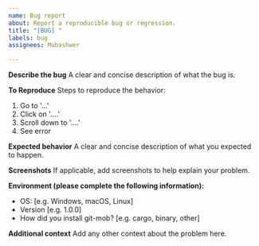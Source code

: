 ```yaml
---
name: Bug report
about: Report a reproducible bug or regression.
title: "[BUG] "
labels: bug
assignees: Mubashwer

---
```


**Describe the bug**
A clear and concise description of what the bug is.

**To Reproduce**
Steps to reproduce the behavior:
1. Go to '...'
2. Click on '....'
3. Scroll down to '....'
4. See error

**Expected behavior**
A clear and concise description of what you expected to happen.

**Screenshots**
If applicable, add screenshots to help explain your problem.

**Environment (please complete the following information):**
- OS: [e.g. Windows, macOS, Linux]
- Version [e.g. 1.0.0]
- How did you install git-mob? [e.g. cargo, binary, other]

**Additional context**
Add any other context about the problem here.
